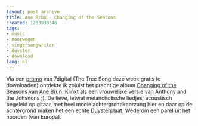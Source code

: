 ```yaml
---
layout: post_archive
title: Ane Brun - Changing of the Seasons
created: 1233930346
tags:
- music
- noorwegen
- singersongwriter
- duyster
- download
lang: nl
---
```

Via een [promo](http://www.7digital.com/artists/ane-brun/changing-of-the-seasons/) van 7digital (The Tree Song deze week gratis te downloaden) ontdekte ik zojuist het prachtige album [Changing of the Seasons]() van [Ane Brun](http://www.anebrun.com/). Klinkt als een vrouwelijke versie van Anthony and the Johsnons ;). De lieve, ietwat melancholische liedjes, acoustisch begeleid op gitaar, met heel mooie achtergrondkoorzang hier en daar op de achtergrond maken het een echte [Duyster](http://www.stubru.be/programmas/duyster)plaat. Wederom een parel uit het noorden (van Europa).
